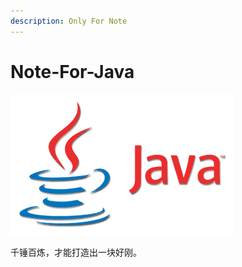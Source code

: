```yaml
---
description: Only For Note
---
```


# Note-For-Java

![](.gitbook/assets/java.png)

千锤百炼，才能打造出一块好刚。

